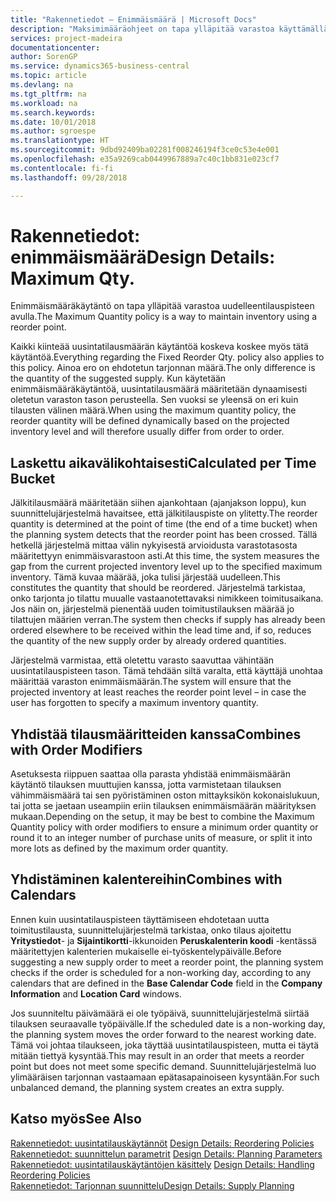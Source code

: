 ```yaml
---
title: "Rakennetiedot – Enimmäismäärä | Microsoft Docs"
description: "Maksimimääräohjeet on tapa ylläpitää varastoa käyttämällä jälkitilauspistettä."
services: project-madeira
documentationcenter: 
author: SorenGP
ms.service: dynamics365-business-central
ms.topic: article
ms.devlang: na
ms.tgt_pltfrm: na
ms.workload: na
ms.search.keywords: 
ms.date: 10/01/2018
ms.author: sgroespe
ms.translationtype: HT
ms.sourcegitcommit: 9dbd92409ba02281f008246194f3ce0c53e4e001
ms.openlocfilehash: e35a9269cab0449967889a7c40c1bb831e023cf7
ms.contentlocale: fi-fi
ms.lasthandoff: 09/28/2018

---
```

# <a name="design-details-maximum-qty"></a><span data-ttu-id="bc703-103">Rakennetiedot: enimmäismäärä</span><span class="sxs-lookup"><span data-stu-id="bc703-103">Design Details: Maximum Qty.</span></span>
<span data-ttu-id="bc703-104">Enimmäismääräkäytäntö on tapa ylläpitää varastoa uudelleentilauspisteen avulla.</span><span class="sxs-lookup"><span data-stu-id="bc703-104">The Maximum Quantity policy is a way to maintain inventory using a reorder point.</span></span>  
  
 <span data-ttu-id="bc703-105">Kaikki kiinteää uusintatilausmäärän käytäntöä koskeva koskee myös tätä käytäntöä.</span><span class="sxs-lookup"><span data-stu-id="bc703-105">Everything regarding the Fixed Reorder Qty. policy also applies to this policy.</span></span> <span data-ttu-id="bc703-106">Ainoa ero on ehdotetun tarjonnan määrä.</span><span class="sxs-lookup"><span data-stu-id="bc703-106">The only difference is the quantity of the suggested supply.</span></span> <span data-ttu-id="bc703-107">Kun käytetään enimmäismääräkäytäntöä, uusintatilausmäärä määritetään dynaamisesti oletetun varaston tason perusteella. Sen vuoksi se yleensä on eri kuin tilausten välinen määrä.</span><span class="sxs-lookup"><span data-stu-id="bc703-107">When using the maximum quantity policy, the reorder quantity will be defined dynamically based on the projected inventory level and will therefore usually differ from order to order.</span></span>  
  
## <a name="calculated-per-time-bucket"></a><span data-ttu-id="bc703-108">Laskettu aikavälikohtaisesti</span><span class="sxs-lookup"><span data-stu-id="bc703-108">Calculated per Time Bucket</span></span>  
 <span data-ttu-id="bc703-109">Jälkitilausmäärä määritetään siihen ajankohtaan (ajanjakson loppu), kun suunnittelujärjestelmä havaitsee, että jälkitilauspiste on ylitetty.</span><span class="sxs-lookup"><span data-stu-id="bc703-109">The reorder quantity is determined at the point of time (the end of a time bucket) when the planning system detects that the reorder point has been crossed.</span></span> <span data-ttu-id="bc703-110">Tällä hetkellä järjestelmä mittaa välin nykyisestä arvioidusta varastotasosta määritettyyn enimmäisvarastoon asti.</span><span class="sxs-lookup"><span data-stu-id="bc703-110">At this time, the system measures the gap from the current projected inventory level up to the specified maximum inventory.</span></span> <span data-ttu-id="bc703-111">Tämä kuvaa määrää, joka tulisi järjestää uudelleen.</span><span class="sxs-lookup"><span data-stu-id="bc703-111">This constitutes the quantity that should be reordered.</span></span> <span data-ttu-id="bc703-112">Järjestelmä tarkistaa, onko tarjonta jo tilattu muualle vastaanotettavaksi nimikkeen toimitusaikana. Jos näin on, järjestelmä pienentää uuden toimitustilauksen määrää jo tilattujen määrien verran.</span><span class="sxs-lookup"><span data-stu-id="bc703-112">The system then checks if supply has already been ordered elsewhere to be received within the lead time and, if so, reduces the quantity of the new supply order by already ordered quantities.</span></span>  
  
 <span data-ttu-id="bc703-113">Järjestelmä varmistaa, että oletettu varasto saavuttaa vähintään uusintatilauspisteen tason. Tämä tehdään siltä varalta, että käyttäjä unohtaa määrittää varaston enimmäismäärän.</span><span class="sxs-lookup"><span data-stu-id="bc703-113">The system will ensure that the projected inventory at least reaches the reorder point level – in case the user has forgotten to specify a maximum inventory quantity.</span></span>  
  
## <a name="combines-with-order-modifiers"></a><span data-ttu-id="bc703-114">Yhdistää tilausmääritteiden kanssa</span><span class="sxs-lookup"><span data-stu-id="bc703-114">Combines with Order Modifiers</span></span>  
 <span data-ttu-id="bc703-115">Asetuksesta riippuen saattaa olla parasta yhdistää enimmäismäärän käytäntö tilauksen muuttujien kanssa, jotta varmistetaan tilauksen vähimmäismäärä tai sen pyöristäminen oston mittayksikön kokonaislukuun, tai jotta se jaetaan useampiin eriin tilauksen enimmäismäärän määrityksen mukaan.</span><span class="sxs-lookup"><span data-stu-id="bc703-115">Depending on the setup, it may be best to combine the Maximum Quantity policy with order modifiers to ensure a minimum order quantity or round it to an integer number of purchase units of measure, or split it into more lots as defined by the maximum order quantity.</span></span>  
  
## <a name="combines-with-calendars"></a><span data-ttu-id="bc703-116">Yhdistäminen kalentereihin</span><span class="sxs-lookup"><span data-stu-id="bc703-116">Combines with Calendars</span></span>  
 <span data-ttu-id="bc703-117">Ennen kuin uusintatilauspisteen täyttämiseen ehdotetaan uutta toimitustilausta, suunnittelujärjestelmä tarkistaa, onko tilaus ajoitettu **Yritystiedot**- ja **Sijaintikortti**-ikkunoiden **Peruskalenterin koodi** -kentässä määritettyjen kalenterien mukaiselle ei-työskentelypäivälle.</span><span class="sxs-lookup"><span data-stu-id="bc703-117">Before suggesting a new supply order to meet a reorder point, the planning system checks if the order is scheduled for a non-working day, according to any calendars that are  defined in the **Base Calendar Code** field in the **Company Information** and **Location Card** windows.</span></span>  
  
 <span data-ttu-id="bc703-118">Jos suunniteltu päivämäärä ei ole työpäivä, suunnittelujärjestelmä siirtää tilauksen seuraavalle työpäivälle.</span><span class="sxs-lookup"><span data-stu-id="bc703-118">If the scheduled date is a non-working day, the planning system moves the order forward to the nearest working date.</span></span> <span data-ttu-id="bc703-119">Tämä voi johtaa tilaukseen, joka täyttää uusintatilauspisteen, mutta ei täytä mitään tiettyä kysyntää.</span><span class="sxs-lookup"><span data-stu-id="bc703-119">This may result in an order that meets a reorder point but does not meet some specific demand.</span></span> <span data-ttu-id="bc703-120">Suunnittelujärjestelmä luo ylimääräisen tarjonnan vastaamaan epätasapainoiseen kysyntään.</span><span class="sxs-lookup"><span data-stu-id="bc703-120">For such unbalanced demand, the planning system creates an extra supply.</span></span>  
  
## <a name="see-also"></a><span data-ttu-id="bc703-121">Katso myös</span><span class="sxs-lookup"><span data-stu-id="bc703-121">See Also</span></span>  
 <span data-ttu-id="bc703-122">[Rakennetiedot: uusintatilauskäytännöt](design-details-reordering-policies.md) </span><span class="sxs-lookup"><span data-stu-id="bc703-122">[Design Details: Reordering Policies](design-details-reordering-policies.md) </span></span>  
 <span data-ttu-id="bc703-123">[Rakennetiedot: suunnittelun parametrit](design-details-planning-parameters.md) </span><span class="sxs-lookup"><span data-stu-id="bc703-123">[Design Details: Planning Parameters](design-details-planning-parameters.md) </span></span>  
 <span data-ttu-id="bc703-124">[Rakennetiedot: uusintatilauskäytäntöjen käsittely](design-details-handling-reordering-policies.md) </span><span class="sxs-lookup"><span data-stu-id="bc703-124">[Design Details: Handling Reordering Policies](design-details-handling-reordering-policies.md) </span></span>  
 [<span data-ttu-id="bc703-125">Rakennetiedot: Tarjonnan suunnittelu</span><span class="sxs-lookup"><span data-stu-id="bc703-125">Design Details: Supply Planning</span></span>](design-details-supply-planning.md)
